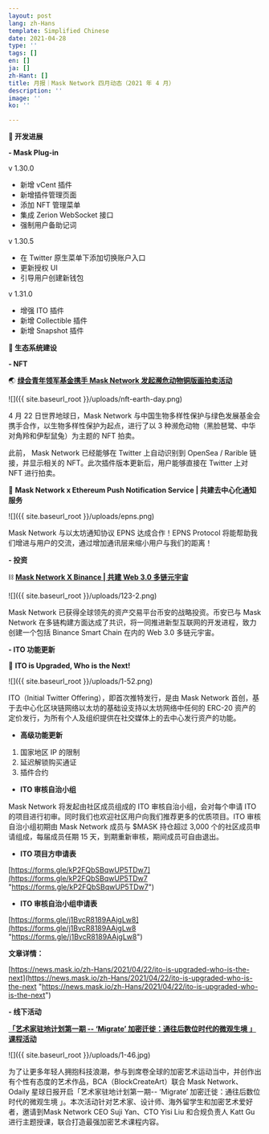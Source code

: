 ```yaml
---
layout: post
lang: zh-Hans
template: Simplified Chinese
date: 2021-04-28
type: ''
tags: []
en: []
ja: []
zh-Hant: []
title: 月报｜Mask Network 四月动态（2021 年 4 月）
description: ''
image: ''
ko: ''

---
```

**🔧 开发进展**

**- Mask Plug-in**

v 1.30.0

* 新增 vCent 插件
* 新增插件管理页面
* 添加 NFT 管理菜单
* 集成 Zerion WebSocket 接口
* 强制用户备助记词

v 1.30.5

* 在 Twitter 原生菜单下添加切换账户入口
* 更新授权 UI
* 引导用户创建新钱包

v 1.31.0

* 增强 ITO 插件
* 新增 Collectible 插件
* 新增 Snapshot 插件

**🌳 生态系统建设**

**- NFT**

🌏 [**绿会青年领军基金携手 Mask Network 发起濒危动物铜版画拍卖活动**](http://mp.weixin.qq.com/s?__biz=MzU4OTkwNDYzMw==&mid=2247488369&idx=1&sn=d40f776e0af1537c52fb680d485b46a1&chksm=fdc73ce7cab0b5f11ac0e80f41013f817159ee3ab71b150cec1d929587004c6df42b4e60cdb3&scene=21#wechat_redirect)

![]({{ site.baseurl_root }}/uploads/nft-earth-day.png)

4 月 22 日世界地球日，Mask Network 与中国生物多样性保护与绿色发展基金会携手合作，以生物多样性保护为起点，进行了以 3 种濒危动物（黑脸琶鹭、中华对角羚和伊犁鼠兔）为主题的 NFT 拍卖。

此前， Mask Network 已经能够在 Twitter 上自动识别到 OpenSea / Rarible 链接，并显示相关的 NFT。此次插件版本更新后，用户能够直接在 Twitter 上对 NFT 进行拍卖。

🔔 **Mask Network x Ethereum Push Notification Service | 共建去中心化通知服务**

![]({{ site.baseurl_root }}/uploads/epns.png)

Mask Network 与以太坊通知协议 EPNS 达成合作！EPNS Protocol 将能帮助我们增进与用户的交流，通过增加通讯层来缩小用户与我们的距离！

**- 投资**

⛓️ [**Mask Network X Binance | 共建 Web 3.0 多链元宇宙**](http://mp.weixin.qq.com/s?__biz=MzU4OTkwNDYzMw==&mid=2247488315&idx=1&sn=5a6ede3c39d32ecf4e8fbaf6ab7de44f&chksm=fdc73cadcab0b5bb3260e6e75686e3dbc5b4803f7c537b468e91792c8af3ef8f8e92c8a7d375&scene=21#wechat_redirect)

![]({{ site.baseurl_root }}/uploads/123-2.png)

Mask Network 已获得全球领先的资产交易平台币安的战略投资。币安已与 Mask Network 在多链构建方面达成了共识，将一同推进新型互联网的开发进程，致力创建一个包括 Binance Smart Chain 在内的 Web 3.0 多链元宇宙。

**- ITO 功能更新**

🙋 **ITO is Upgraded, Who is the Next!**

![]({{ site.baseurl_root }}/uploads/1-52.png)

ITO（Initial Twitter Offering），即首次推特发行，是由 Mask Network 首创，基于去中心化区块链网络以太坊的基础设支持以太坊网络中任何的 ERC-20 资产的定价发行，为所有个人及组织提供在社交媒体上的去中心发行资产的功能。

* **高级功能更新**

1. 国家地区 IP 的限制
2. 延迟解锁购买通证
3. 插件合约

* **ITO 审核自治小组**

Mask Network 将发起由社区成员组成的 ITO 审核自治小组，会对每个申请 ITO 的项目进行初审。同时我们也欢迎社区用户向我们推荐更多的优质项目。ITO 审核自治小组初期由 Mask Network 成员与 $MASK 持仓超过 3,000 个的社区成员申请组成，每届成员任期 15 天，到期重新审核，期间成员可自由退出。

* **ITO 项目方申请表**

[https://forms.gle/kP2FQbSBqwUP5TDw7](https://forms.gle/kP2FQbSBqwUP5TDw7 "https://forms.gle/kP2FQbSBqwUP5TDw7")

* **ITO 审核自治小组申请表**

[https://forms.gle/j1BvcR8189AAjgLw8](https://forms.gle/j1BvcR8189AAjgLw8 "https://forms.gle/j1BvcR8189AAjgLw8")

**文章详情：**

[https://news.mask.io/zh-Hans/2021/04/22/ito-is-upgraded-who-is-the-next](https://news.mask.io/zh-Hans/2021/04/22/ito-is-upgraded-who-is-the-next "https://news.mask.io/zh-Hans/2021/04/22/ito-is-upgraded-who-is-the-next")

**- 线下活动**

[**「艺术家驻地计划第一期 -- ‘Migrate’ 加密迁徙：通往后数位时代的微观生境 」课程活动**](http://mp.weixin.qq.com/s?__biz=MzU4OTkwNDYzMw==&mid=2247488231&idx=1&sn=b7e63a63150f5661e93ed9cf9c2ee1b3&chksm=fdc73d71cab0b4672cafdf93fe2be7d65a7c35cf589a7d1b0c2923ec0ae1f5729e8cd926b1fe&scene=21#wechat_redirect)

![]({{ site.baseurl_root }}/uploads/1-46.jpg)

为了让更多年轻人拥抱科技浪潮，参与到席卷全球的加密艺术运动当中，并创作出有个性有态度的艺术作品，BCA（BlockCreateArt）联合 Mask Network、Odaily 星球日报开启「艺术家驻地计划第一期-- ‘Migrate’ 加密迁徙：通往后数位时代的微观生境 」。本次活动针对艺术家、设计师、海外留学生和加密艺术爱好者，邀请到Mask Network CEO Suji Yan、CTO Yisi Liu 和合规负责人 Katt Gu 进行主题授课，联合打造最强加密艺术课程内容。